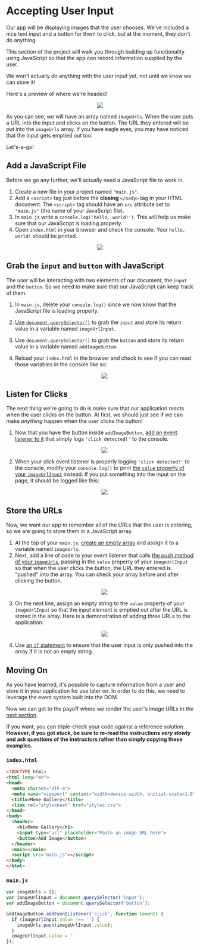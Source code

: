 # Accepting User Input

Our app will be displaying images that the user chooses. We've included a nice text input and a button for them to click, but at the moment, they don't do anything.

This section of the project will walk you through building up functionality using JavaScript so that the app can record information supplied by the user.

We won't actually _do_ anything with the user input yet, not until we know we can store it!

Here's a preview of where we're headed!

<p align="middle">
  <img src="images/accepting-user-input.gif">
</p>

As you can see, we will have an array named `imageUrls`. When the user puts a URL into the input and clicks on the button. The URL they entered will be put into the `imageUrls` array. If you have eagle eyes, you may have noticed that the input gets emptied out too.

Let's-a-go!

## Add a JavaScript File

Before we go any further, we'll actually need a JavaScript file to work in.

1. Create a new file in your project named `"main.js"`.
1. Add a `<script>` tag just before the **closing** `</body>` tag in your HTML document. The `<script>` tag should have an `src` attribute set to `"main.js"` (the name of your JavaScript file).
1. In `main.js` write a `console.log('hello, world!')`. This will help us make sure that our JavaScript is loading properly.
1. Open `index.html` in your browser and check the console. Your `hello, world!` should be printed.

<p align="middle">
  <img src="images/hello-js.png">
</p>

## Grab the `input` and `button` with JavaScript

The user will be interacting with two elements of our document, the `input` and the `button`. So we need to make sure that our JavaScript can keep track of them.

1. In `main.js`, delete your `console.log()` since we now know that the JavaScript file is loading properly.
1. [Use `document.querySelector()`](https://github.com/Learning-Fuze/lfz-prep-lessons/tree/master/exercises/javascript-dom-manipulation-1) to grab the `input` and store its return value in a variable named `imageUrlInput`.
1. Use `document.querySelector()` to grab the `button` and store its return value in a variable named `addImageButton`.
1. Reload your `index.html` in the browser and check to see if you can read those variables in the console like so:

    <p align="middle">
      <img src="images/element-variables.gif">
    </p>

## Listen for Clicks

The next thing we're going to do is make sure that our application reacts when the user clicks on the button. At first, we should just see if we can make _anything_ happen when the user clicks the button!

1. Now that you have the button inside `addImageButton`, [add an event listener to it](https://github.com/Learning-Fuze/lfz-prep-lessons/tree/master/exercises/javascript-events) that simply logs `'click detected!'` to the console.
    <p align="middle">
      <img src="images/click-detected.gif">
    </p>
1. When your click event listener is properly logging `'click detected!'` to the console, modify your `console.log()` to print [the `value` property of your `imageUrlInput`](https://www.w3schools.com/jsref/prop_text_value.asp) instead. If you put something into the input on the page, it should be logged like this:
    <p align="middle">
      <img src="images/input-value.gif">
    </p>

## Store the URLs

Now, we want our app to remember all of the URLs that the user is entering, so we are going to store them in a JavaScript array.

1. At the top of your `main.js`, [create an empty array](https://github.com/Learning-Fuze/lfz-prep-lessons/tree/master/exercises/javascript-arrays) and assign it to a variable named `imageUrls`.
1. Next, add a line of code to your event listener that calls [the push method of your `imageUrls`](https://www.w3schools.com/jsref/jsref_push.asp), passing in the `value` property of your `imageUrlInput` so that when the user clicks the button, the URL they entered is "pushed" into the array. You can check your array before and after clicking the button.
    <p align="middle">
      <img src="images/push-url.gif">
    </p>
1. On the next line, assign an empty string to the `value` property of your `imageUrlInput` so that the input element is emptied out after the URL is stored in the array. Here is a demonstration of adding three URLs to the application:
    <p align="middle">
      <img src="images/reset-input.gif">
    </p>
1. Use [an `if` statement](https://github.com/Learning-Fuze/lfz-prep-lessons/tree/master/exercises/javascript-conditionals-1) to ensure that the user input is only pushed into the array if it is not an empty string.

## Moving On

As you have learned, it's possible to capture information from a user and store it in your application for use later on. In order to do this, we need to leverage the event system built into the DOM.

Now we can get to the payoff where we render the user's image URLs in the [next section](DYNAMICALLY_RENDERING_IMAGES.md).

If you want, you can triple-check your code against a reference solution. **However, if you got stuck, be sure to re-read the instructions _very slowly_ and ask questions of the instructors rather than simply copying these examples.**

### `index.html`

```html
<!DOCTYPE html>
<html lang="en">
<head>
  <meta charset="UTF-8">
  <meta name="viewport" content="width=device-width, initial-scale=1.0">
  <title>Meme Gallery</title>
  <link rel="stylesheet" href="styles.css">
</head>
<body>
  <header>
    <h1>Meme Gallery</h1>
    <input type="url" placeholder="Paste an image URL here">
    <button>Add Image</button>
  </header>
  <main></main>
  <script src="main.js"></script>
</body>
</html>
```

### `main.js`

```js
var imageUrls = [];
var imageUrlInput = document.querySelector('input');
var addImageButton = document.querySelector('button');

addImageButton.addEventListener('click', function (event) {
  if (imageUrlInput.value !== '') {
    imageUrls.push(imageUrlInput.value);
  }
  imageUrlInput.value = ''
});
```
